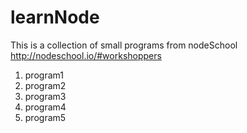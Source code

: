 # learnNode

This is a collection of small programs from nodeSchool
http://nodeschool.io/#workshoppers

1. program1
1. program2
1. program3
1. program4
1. program5

